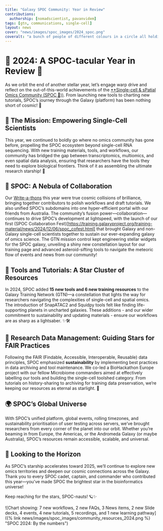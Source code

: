 ```yaml
---
title: "Galaxy SPOC Community: Year in Review"
contributions:
  authorship: [nomadscientist, pavanvidem]
tags: [gtn, communications, single-cell]
layout: news
cover: "news/images/spoc_images/2024_spoc.png"
coveralt: "a bunch of people of different colours in a circle all holding up their hands in the SPOC "Live long and prosper" hand shape, staring at beautiful swirls of coloured dots and a bright center (future)"
---
```


# 🚀 2024: A SPOC-tacular Year in Review 🌌  

As we orbit the end of another stellar year, let’s engage warp drive and reflect on the out-of-this-world achievements of the [**Single-cell & sPatial Omics Community (SPOC 🖖))](https://galaxyproject.org/community/sig/singlecell/). From launching new tools to charting new tutorials, SPOC’s journey through the Galaxy (platform) has been nothing short of cosmic! 🌠  

## 🌟 The Mission: Empowering Single-Cell Scientists  
This year, we continued to boldly go where no omics community has gone before, propelling the SPOC ecosystem beyond single-cell RNA sequencing. With new training materials, tools, and workflows, our community has bridged the gap between transcriptomics, multiomics, and even spatial data analysis, ensuring that researchers have the tools they need to explore biological frontiers. Think of it as assembling the ultimate research starship! 🚀  

## 🌌 SPOC: A Nebula of Collaboration  
Our [Write-a-thons](https://training.galaxyproject.org/training-material/events/2024-10-29-spoc-write-a-thon.html) this year were true cosmic collisions of brilliance, bringing together contributors to polish workflows and draft tutorials. We also unified SPOC’s subdomains into one hyper-efficient portal with our friends from Australia. The community’s fusion power—collaboration—continues to drive SPOC’s development at lightspeed, with the launch of our first (SPOC Collaboration Fest)[https://training.galaxyproject.org/training-material/news/2024/12/06/spoc_cofest.html] that brought Galaxy and non-Galaxy single-cell scientists together to sustain our ever-expanding galaxy of omics science. The GTN mission control kept engineering stellar widgets for the SPOC galaxy, unveiling a shiny new constellation layout for our training page and advanced asteroid-sifting tools to navigate the meteoric flow of events and news from our community!

## 🌠 Tools and Tutorials: A Star Cluster of Resources  
In 2024, SPOC added **15 new tools and 6 new training resources** to the Galaxy Training Network (GTN)—a constellation that lights the way for researchers navigating the complexities of single-cell and spatial omics. The introduction of SnapATAC2 and Squidpy tools felt like finding life-supporting planets in uncharted galaxies. These additions - and our wider commitment to sustainability and updating materials - ensure our workflows are as sharp as a lightsaber. ✨🛠️  

## 🚀 Research Data Management: Guiding Stars for FAIR Practices  
Following the FAIR (Findable, Accessible, Interoperable, Reusable) data principles, SPOC emphasized **sustainability** by implementing best practices in data archiving and tool maintenance. We co-led a BioHackathon Europe project with our fellow Microbiome commanders aimed at effectively labelling our tools and building the single-cell toolshed category. From tutorials on history-sharing to archiving for training data preservation, we’re keeping our resources as eternal as starlight. 🌟  

## 🌍 SPOC’s Global Universe  
With SPOC’s unified platform, global events, rolling timezones, and sustainability prioritisation of user testing across servers, we’ve brought researchers from every corner of the planet into our orbit. Whether you’re beaming in from Europe, the Americas, or the Andromeda Galaxy (or maybe Australia), SPOC’s resources remain accessible, scalable, and universal.  

## 🌌 Looking to the Horizon  
As SPOC’s starship accelerates toward 2025, we’ll continue to explore new omics territories and deepen our cosmic connections across the Galaxy. Thank you to every SPOC cadet, captain, and commander who contributed this year—you’ve made SPOC the brightest star in the bioinformatics universe!  

Keep reaching for the stars, SPOC-nauts! 🪐✨

![Chart showing: 7 new workflows, 2 new FAQs, 3 News items, 2 new Slide decks, 4 events, 4 new tutorials, 5 recordings, and 1 new learning pathway]({% link news/images/spoc_images/community_resources_2024.png %} "SPOC 2024: By the numbers")
